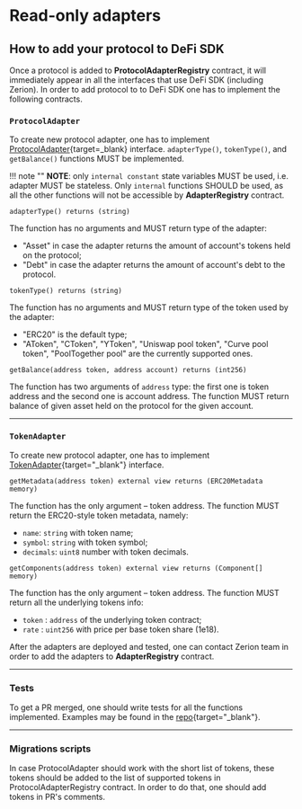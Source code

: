# Read-only adapters

## How to add your protocol to DeFi SDK

Once a protocol is added to **ProtocolAdapterRegistry** contract, it will immediately appear in all the interfaces that use DeFi SDK \(including Zerion\). In order to add protocol to to DeFi SDK one has to implement the following contracts.

### `ProtocolAdapter`

To create new protocol adapter, one has to implement [ProtocolAdapter](https://github.com/zeriontech/defi-sdk/blob/master/contracts/adapters/ProtocolAdapter.sol){target=_blank} interface. `adapterType()`, `tokenType()`, and `getBalance()` functions MUST be implemented.

!!! note ""
    **NOTE**: only `internal constant` state variables MUST be used, i.e. adapter MUST be stateless.
    Only `internal` functions SHOULD be used, as all the other functions will not be accessible by **AdapterRegistry** contract.

```solidity
adapterType() returns (string)
```
The function has no arguments and MUST return type of the adapter:

- "Asset" in case the adapter returns the amount of account's tokens held on the protocol;
- "Debt" in case the adapter returns the amount of account's debt to the protocol.

```solidity
tokenType() returns (string)
```

The function has no arguments and MUST return type of the token used by the adapter:

- "ERC20" is the default type;
- "AToken", "CToken", "YToken", "Uniswap pool token", "Curve pool token", "PoolTogether pool" are the currently supported ones.

```solidity
getBalance(address token, address account) returns (int256)
```

The function has two arguments of `address` type: the first one is token address and the second one is account address. The function MUST return balance of given asset held on the protocol for the given account.

---

### `TokenAdapter`

To create new protocol adapter, one has to implement [TokenAdapter](https://github.com/zeriontech/defi-sdk/blob/master/contracts/adapters/TokenAdapter.sol){target="_blank"} interface.

```solidity
getMetadata(address token) external view returns (ERC20Metadata memory)
```

The function has the only argument – token address. The function MUST return the ERC20-style token metadata, namely:

* `name`: `string` with token name;
* `symbol`: `string` with token symbol;
* `decimals`: `uint8` number with token decimals.

```solidity
getComponents(address token) external view returns (Component[] memory)
```

The function has the only argument – token address. The function MUST return all the underlying tokens info:

* `token` : `address` of the underlying token contract;
* `rate` : `uint256` with price per base token share \(1e18\).

After the adapters are deployed and tested, one can contact Zerion team in order to add the adapters to **AdapterRegistry** contract.

---

### Tests

To get a PR merged, one should write tests for all the functions implemented. Examples may be found in the [repo](https://github.com/zeriontech/defi-sdk/tree/master/test){target="_blank"}.

---

### Migrations scripts

In case ProtocolAdapter should work with the short list of tokens, these tokens should be added to the list of supported tokens in ProtocolAdapterRegistry contract. In order to do that, one should add tokens in PR's comments.

